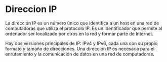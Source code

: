 # Direccion IP

La dirección IP es un número único que identifica a un host en una red de computadoras que utiliza el protocolo IP. Es un identificador que permite al ordenador ser localizado por otros en la red y formar parte de Internet.

Hay dos versiones principales de IP: IPv4 y IPv6, cada una con su propio formato y tamaño de direcciones. Una dirección IP es necesaria para el enrutamiento y la comunicación de datos en una red de computadoras.